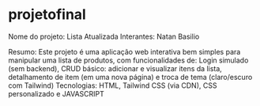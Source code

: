 # projetofinal

Nome do projeto: Lista Atualizada
Interantes: Natan Basilio

Resumo: Este projeto é uma aplicação web interativa bem simples para manipular uma lista de produtos, com funcionalidades de: Login simulado (sem backend), CRUD básico: adicionar e visualizar itens da lista, detalhamento de item (em uma nova página) e troca de tema (claro/escuro com Tailwind)
Tecnologias: HTML, Tailwind CSS (via CDN), CSS personalizado e JAVASCRIPT
